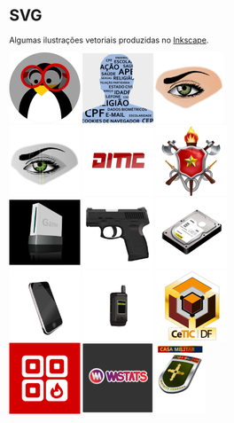 # SVG

Algumas ilustrações vetoriais produzidas no [Inkscape](https://inkscape.org/pt-br/).

<img src="https://github.com/ricardomaia/SVG/blob/main/tux.svg" height="128"> <img src="https://github.com/ricardomaia/SVG/blob/main/dados%20pessoais.svg" height="128"><img src="https://github.com/ricardomaia/SVG/blob/main/eye.svg" height="128"> <img src="https://github.com/ricardomaia/SVG/blob/main/eye_scan.svg" height="128"> <img src="https://github.com/ricardomaia/SVG/blob/main/Logo-DITIC-2021.svg" height="128"> <img src="https://raw.githubusercontent.com/ricardomaia/SVG/main/Bras%C3%A3o%20CBMDF%20v2.svg" height="128"> <img src="https://github.com/ricardomaia/SVG/blob/main/game-console.svg" height="128"> <img src="https://github.com/ricardomaia/SVG/blob/main/gun-p40.svg" height="128"> <img src="https://github.com/ricardomaia/SVG/blob/main/hdd.svg" height="128"> <img src="https://github.com/ricardomaia/SVG/blob/main/modern-mobile.svg" height="128"> <img src="https://github.com/ricardomaia/SVG/blob/main/sme.svg" height="128"> <img src="https://github.com/ricardomaia/SVG/blob/main/CETIC-PIN.svg" height="128"> 
<img src="https://github.com/ricardomaia/SVG/blob/main/bqreader.svg" height="128"> <img src="https://github.com/ricardomaia/SVG/blob/main/wa-stats.svg" height="128"> <img src="https://github.com/ricardomaia/SVG/blob/main/cm.SVG" height="128">



